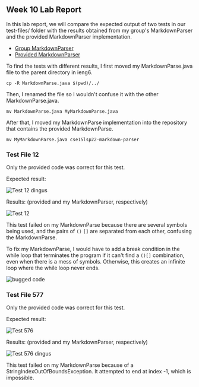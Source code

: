 ## Week 10 Lab Report

In this lab report, we will compare the expected output of two tests in our test-files/ folder with the results obtained from my group's MarkdownParser and the provided MarkdownParser implementation.

* [Group MarkdownParser](https://github.com/cbaeucsd/markdown-parser)
* [Provided MarkdownParser](https://github.com/nidhidhamnani/markdown-parser)

To find the tests with different results, I first moved my MarkdownParse.java file to the parent directory in ieng6.

`cp -R MarkdownParse.java $(pwd)/../`

Then, I renamed the file so I wouldn't confuse it with the other MarkdownParse.java.

`mv MarkdownParse.java MyMarkdownParse.java`

After that, I moved my MarkdownParse implementation into the repository that contains the provided MarkdownParse.

`mv MyMarkdownParse.java cse15lsp22-markdown-parser`

### Test File 12

Only the provided code was correct for this test.

Expected result:

![Test 12 dingus](https://user-images.githubusercontent.com/90715607/171524894-725a8a6b-adc8-4ec6-be2e-3768973a5c49.PNG)

Results: (provided and my MarkdownParser, respectively)

![Test 12](https://user-images.githubusercontent.com/90715607/171524901-4e0bf1d1-9f1d-4308-b300-37017a1a5c86.PNG)

This test failed on my MarkdownParse because there are several symbols being used,
and the pairs of `()` `[]` are separated from each other, confusing the MarkdownParse.

To fix my MarkdownParse, I would have to add a break condition in the while loop that
terminates the program if it can't find a `()[]` combination, even when there is a
mess of symbols. Otherwise, this creates an infinite loop where the while loop never ends.

![bugged code](https://user-images.githubusercontent.com/90715607/171525339-cfa58d5e-2c98-441e-bb09-0fbb6ad18f45.PNG)

### Test File 577

Only the provided code was correct for this test.

Expected result:

![Test 576](https://user-images.githubusercontent.com/90715607/171527012-27955ca4-3e64-4f1c-8777-e683fd9b312d.PNG)

Results: (provided and my MarkdownParser, respectively)

![Test 576 dingus](https://user-images.githubusercontent.com/90715607/171526689-7f5d65cc-56d4-4b30-8976-2450e210ca7c.PNG)

This test failed on my MarkdownParse because of a StringIndexOutOfBoundsException. It attempted to
end at index -1, which is impossible.
